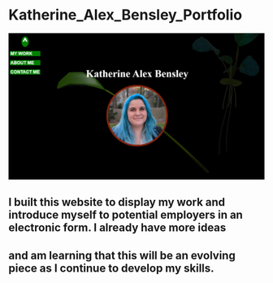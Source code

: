 # Katherine_Alex_Bensley_Portfolio

![alt text](./assets/images/portfolio_snip.PNG)

## I built this website to display my work and introduce myself to potential employers in an electronic form. I already have more ideas   
## and am learning that this will be an evolving piece as I continue to develop my skills.



